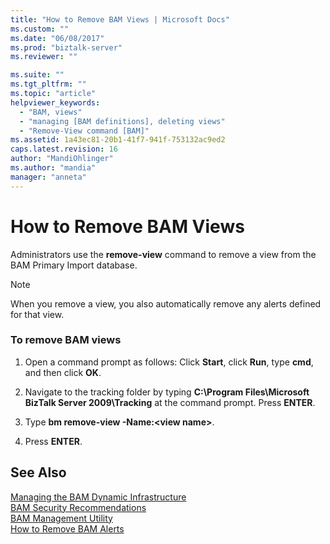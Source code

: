 ```yaml
---
title: "How to Remove BAM Views | Microsoft Docs"
ms.custom: ""
ms.date: "06/08/2017"
ms.prod: "biztalk-server"
ms.reviewer: ""

ms.suite: ""
ms.tgt_pltfrm: ""
ms.topic: "article"
helpviewer_keywords: 
  - "BAM, views"
  - "managing [BAM definitions], deleting views"
  - "Remove-View command [BAM]"
ms.assetid: 1a43ec81-20b1-41f7-941f-753132ac9ed2
caps.latest.revision: 16
author: "MandiOhlinger"
ms.author: "mandia"
manager: "anneta"
---
```

# How to Remove BAM Views
Administrators use the **remove-view** command to remove a view from the BAM Primary Import database.  
  
> [!NOTE]
>  When you remove a view, you also automatically remove any alerts defined for that view.  
  
### To remove BAM views  
  
1.  Open a command prompt as follows: Click **Start**, click **Run**, type **cmd**, and then click **OK**.  
  
2.  Navigate to the tracking folder by typing **C:\Program Files\Microsoft BizTalk Server 2009\Tracking** at the command prompt. Press **ENTER**.  
  
3.  Type **bm remove-view -Name:\<view name\>**.  
  
4.  Press **ENTER**.  
  
## See Also  
 [Managing the BAM Dynamic Infrastructure](../core/managing-the-bam-dynamic-infrastructure.md)   
 [BAM Security Recommendations](../core/bam-security-recommendations.md)   
 [BAM Management Utility](../core/bam-management-utility.md)   
 [How to Remove BAM Alerts](../core/how-to-remove-bam-alerts.md)